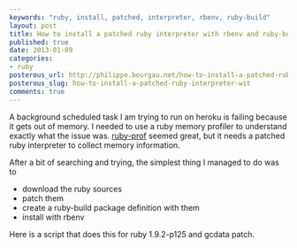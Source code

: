```yaml
---
keywords: "ruby, install, patched, interpreter, rbenv, ruby-build"
layout: post
title: How to install a patched ruby interpreter with rbenv and ruby-build
published: true
date: 2013-01-09
categories:
- ruby
posterous_url: http://philippe.bourgau.net/how-to-install-a-patched-ruby-interpreter-wit
posterous_slug: how-to-install-a-patched-ruby-interpreter-wit
comments: true
---
```

<p>A background scheduled task I am trying to run on heroku is failing because it gets out of memory. I needed to use a ruby memory profiler to understand exactly what the issue was. <a href="https://github.com/rdp/ruby-prof">ruby-prof</a>&nbsp;seemed great, but it needs a patched ruby interpreter to collect memory information.</p>
<p>After a bit of searching and trying, the simplest thing I managed to do was to</p>
<ul>
<li>download the ruby sources</li>
<li>patch them</li>
<li>create a ruby-build package definition with them</li>
<li>install with rbenv</li>
</ul>
<p>Here is a script that does this for ruby 1.9.2-p125 and gcdata patch.</p>
<p>
<script src="https://gist.github.com/4492543.js"></script>
</p>

